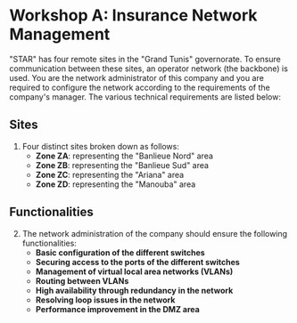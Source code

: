 # Workshop A: Insurance Network Management

"STAR" has four remote sites in the "Grand Tunis" governorate. To ensure communication between these sites, an operator network (the backbone) is used. You are the network administrator of this company and you are required to configure the network according to the requirements of the company's manager. The various technical requirements are listed below:

## Sites

1. Four distinct sites broken down as follows:
   - **Zone ZA**: representing the "Banlieue Nord" area
   - **Zone ZB**: representing the "Banlieue Sud" area
   - **Zone ZC**: representing the "Ariana" area
   - **Zone ZD**: representing the "Manouba" area

## Functionalities

2. The network administration of the company should ensure the following functionalities:
   - **Basic configuration of the different switches**
   - **Securing access to the ports of the different switches**
   - **Management of virtual local area networks (VLANs)**
   - **Routing between VLANs**
   - **High availability through redundancy in the network**
   - **Resolving loop issues in the network**
   - **Performance improvement in the DMZ area**
